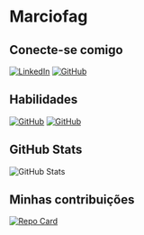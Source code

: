# Marciofag

## Conecte-se comigo
[![LinkedIn](https://img.shields.io/badge/LinkedIn-000?style=for-the-badge&logo=linkedin&logoColor=0E76A8)](https://www.linkedin.com/in/marciofag/)
[![GitHub](https://img.shields.io/badge/GitHub-000?style=for-the-badge&logo=github&logoColor=white)](https://github.com/marciofag)

## Habilidades
[![GitHub](https://img.shields.io/badge/GitHub-000?style=for-the-badge&logo=github&logoColor=white)](+https://docs.github.com)
[![GitHub](https://img.shields.io/badge/Git-000?style=for-the-badge&logo=git&logoColor=white)](+https://git-scm.com/doc)
## GitHub Stats
![GitHub Stats](https://github-readme-stats.vercel.app/api?username=marciofag&theme=transparent&bg_color=000&border_color=30A3DC&show_icons=true&icon_color=30A3DC&title_color=E94D5F&text_color=FFF)
## Minhas contribuições
[![Repo Card](https://github-readme-stats.vercel.app/api/pin/?username=marciofag&repo=dio-lab-open-source&bg_color=000&border_color=30A3DC&show_icons=true&icon_color=30A3DC&title_color=E94D5F&text_color=FFF)](https://github.com/marciofag/dio-lab-open-source)